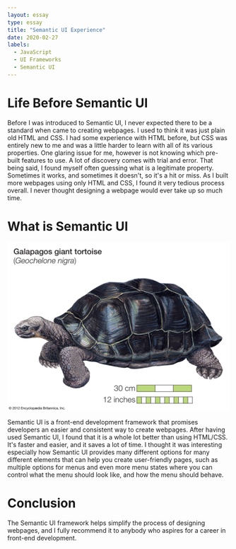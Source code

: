 ```yaml
---
layout: essay
type: essay
title: "Semantic UI Experience"
date: 2020-02-27
labels:
  - JavaScript
  - UI Frameworks
  - Semantic UI
---
```

# Life Before Semantic UI

Before I was introduced to Semantic UI, I never expected there to be a standard when came to creating webpages. I used to think it was just plain old HTML and CSS. I had some experience with HTML before, but CSS was entirely new to me and was a little harder to learn with all of its various properties. One glaring issue for me, however is not knowing which pre-built features to use. A lot of discovery comes with trial and error. That being said, I found myself often guessing what is a legitimate property. Sometimes it works, and sometimes it doesn't, so it's a hit or miss. As I built more webpages using only HTML and CSS, I found it very tedious process overall. I never thought designing a webpage would ever take up so much time.

# What is Semantic UI

<img class="ui small right floated image" src="../images/tortoise.jpg">

Semantic UI is a front-end development framework that promises developers an easier and consistent way to create webpages. After having used Semantic UI, I found that it is a whole lot better than using HTML/CSS. It's faster and easier, and it saves a lot of time. I thought it was interesting especially how Semantic UI provides many different options for many different elements that can help you create user-friendly pages, such as multiple options for menus and even more menu states where you can control what the menu should look like, and how the menu should behave.

# Conclusion
The Semantic UI framework helps simplify the process of designing webpages, and I fully recommend it to anybody who aspires for a career in front-end development.

